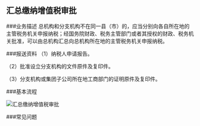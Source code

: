 ## 汇总缴纳增值税审批

###业务描述
     总机构和分支机构不在同一县（市）的，应当分别向各自所在地的主管税务机关申报纳税；经国务院财政、税务主管部门或者其授权的财政、税务机关批准，可以由总机构汇总向总机构所在地的主管税务机关申报纳税。

###报送资料
（1）纳税人申请报告。

（2）批准设立分支机构的文件原件及复印件。

（3）分支机构或集团子公司所在地工商部门的证明原件及复印件。


###基本流程

  ![汇总缴纳增值税审批](tu1)

###常见问题